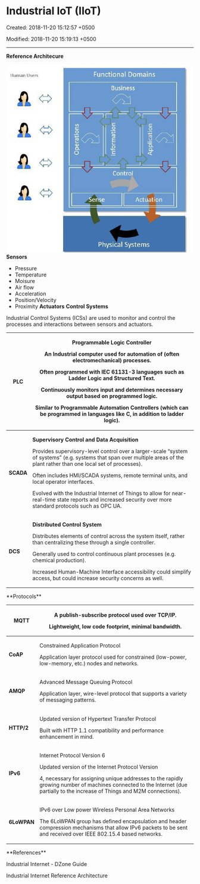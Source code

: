 # Industrial IoT (IIoT)

Created: 2018-11-20 15:12:57 +0500

Modified: 2018-11-20 15:19:13 +0500

---

**Reference Architecure**

![page1image65052384](media/Industrial-IoT-(IIoT)-image1.png)
**Sensors**
-   Pressure
-   Temperature
-   Moisure
-   Air flow
-   Acceleration
-   Position/Velocity
-   Proximity
**Actuators**
**Control Systems**

Industrial Control Systems (ICSs) are used to monitor and control the processes and interactions between sensors and actuators.
<table>
<colgroup>
<col style="width: 11%" />
<col style="width: 88%" />
</colgroup>
<thead>
<tr class="header">
<th><strong>PLC</strong></th>
<th><p><strong>Programmable Logic Controller</strong></p>
<p>An Industrial computer used for automation of (often electromechanical) processes.</p>
<p>Often programmed with IEC 61131-3 languages such as Ladder Logic and Structured Text.</p>
<p>Continuously monitors input and determines necessary output based on programmed logic.</p>
<p>Similar to Programmable Automation Controllers (which can be programmed in languages like C, in addition to ladder logic).</p></th>
</tr>
</thead>
<tbody>
<tr class="odd">
<td><strong>SCADA</strong></td>
<td><p><strong>Supervisory Control and Data Acquisition</strong></p>
<p>Provides supervisory-level control over a larger-scale “system of systems” (e.g. systems that span over multiple areas of the plant rather than one local set of processes).</p>
<p>Often includes HMI/SCADA systems, remote terminal units, and local operator interfaces.</p>
<p>Evolved with the Industrial Internet of Things to allow for near-real-time state reports and increased security over more standard protocols such as OPC UA.</p></td>
</tr>
<tr class="even">
<td><strong>DCS</strong></td>
<td><p><strong>Distributed Control System</strong></p>
<p>Distributes elements of control across the system itself, rather than centralizing these through a single controller.</p>
<p>Generally used to control continuous plant processes (e.g. chemical production).</p>
<p>Increased Human-Machine Interface accessibility could simplify access, but could increase security concerns as well.</p></td>
</tr>
</tbody>
</table>
**Protocols**

<table>
<colgroup>
<col style="width: 14%" />
<col style="width: 85%" />
</colgroup>
<thead>
<tr class="header">
<th><strong>MQTT</strong></th>
<th><p>A publish-subscribe protocol used over TCP/IP.</p>
<p>Lightweight, low code footprint, minimal bandwidth.</p></th>
</tr>
</thead>
<tbody>
<tr class="odd">
<td><strong>CoAP</strong></td>
<td><p>Constrained Application Protocol</p>
<p>Application layer protocol used for constrained (low-power, low-memory, etc.) nodes and networks.</p></td>
</tr>
<tr class="even">
<td><strong>AMQP</strong></td>
<td><p>Advanced Message Queuing Protocol</p>
<p>Application layer, wire-level protocol that supports a variety of messaging patterns.</p></td>
</tr>
<tr class="odd">
<td><strong>HTTP/2</strong></td>
<td><p>Updated version of Hypertext Transfer Protocol</p>
<p>Built with HTTP 1.1 compatibility and performance enhancement in mind.</p></td>
</tr>
<tr class="even">
<td><strong>IPv6</strong></td>
<td><p>Internet Protocol Version 6</p>
<p>Updated version of the Internet Protocol Version</p>
<p>4, necessary for assigning unique addresses to the rapidly growing number of machines connected to the Internet (due partially to the increase of Things and M2M connections).</p></td>
</tr>
<tr class="odd">
<td><strong>6LoWPAN</strong></td>
<td><p>IPv6 over Low power Wireless Personal Area Networks</p>
<p>The 6LoWPAN group has defined encapsulation and header compression mechanisms that allow IPv6 packets to be sent and received over IEEE 802.15.4 based networks.</p></td>
</tr>
</tbody>
</table>
**References**

Industrial Internet - DZone Guide

Industrial Internet Reference Architecture

